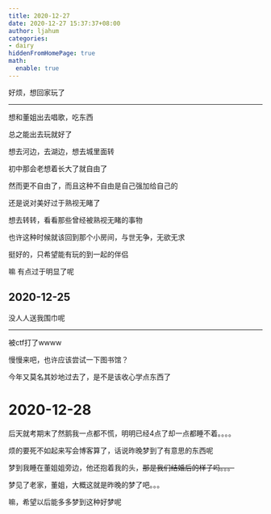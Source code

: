 ```yaml
---
title: 2020-12-27
date: 2020-12-27 15:37:37+08:00
author: ljahum 
categories: 
- dairy
hiddenFromHomePage: true
math:
  enable: true
---
```



好烦，想回家玩了

---

想和董姐出去唱歌，吃东西

总之能出去玩就好了

想去河边，去湖边，想去城里面转

初中那会老想着长大了就自由了

然而更不自由了，而且这种不自由是自己强加给自己的

还是说对美好过于熟视无睹了

想去转转，看看那些曾经被熟视无睹的事物

也许这种时候就该回到那个小房间，与世无争，无欲无求

挺好的，只希望能有玩的到一起的伴侣

嘛 有点过于明显了呢

## 2020-12-25

没人人送我围巾呢

---


被ctf打了wwww

慢慢来吧，也许应该尝试一下图书馆？

今年又莫名其妙地过去了，是不是该收心学点东西了

# 2020-12-28

后天就考期末了然鹅我一点都不慌，明明已经4点了却一点都睡不着。。。。

烦的要死不如起来写会博客算了，话说昨晚梦到了有意思的东西呢

梦到我睡在董姐姐旁边，他还抱着我的头，~~那是我们结婚后的样子吗。。。~~

梦见了老家，董姐，大概这就是昨晚的梦了吧。。。

嘛，希望以后能多多梦到这种好梦呢
